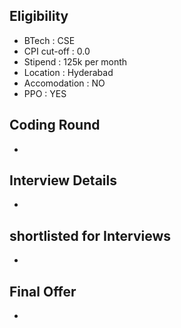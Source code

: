 ## Eligibility
- BTech : CSE
- CPI cut-off : 0.0
- Stipend : 125k per month
- Location : Hyderabad
- Accomodation : NO
- PPO : YES

## Coding Round
- 

## Interview Details
- 

## shortlisted for Interviews
- 

## Final Offer
- 